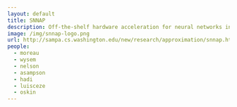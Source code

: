 ```yaml
---
layout: default
title: SNNAP
description: Off-the-shelf hardware acceleration for neural networks in the context of approximate computing.
image: /img/snnap-logo.png
url: http://sampa.cs.washington.edu/new/research/approximation/snnap.html
people:
  - moreau
  - wysem
  - nelson
  - asampson
  - hadi
  - luisceze
  - oskin
---
```

